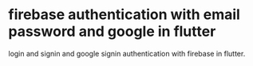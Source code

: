 # firebase authentication with email password and google in flutter
 login and signin and google signin authentication with firebase in flutter.
